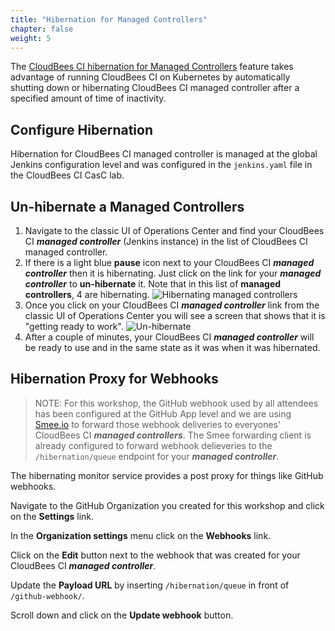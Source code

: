 ```yaml
---
title: "Hibernation for Managed Controllers"
chapter: false
weight: 5
---
```


The [CloudBees CI hibernation for Managed Controllers](https://docs.cloudbees.com/docs/cloudbees-core/latest/cloud-admin-guide/managing-masters#_hibernation_in_managed_masters) feature takes advantage of running CloudBees CI on Kubernetes by automatically shutting down or hibernating CloudBees CI managed controller after a specified amount of time of inactivity.

## Configure Hibernation
Hibernation for CloudBees CI managed controller is managed at the global Jenkins configuration level and was configured in the `jenkins.yaml` file in the CloudBees CI CasC lab.

## Un-hibernate a Managed Controllers

1. Navigate to the classic UI of Operations Center and find your CloudBees CI ***managed controller*** (Jenkins instance) in the list of CloudBees CI managed controller. 
2. If there is a light blue **pause** icon next to your CloudBees CI ***managed controller*** then it is hibernating. Just click on the link for your ***managed controller*** to **un-hibernate** it. Note that in this list of **managed controllers**, 4 are hibernating. ![Hibernating managed controllers](hibernating-controllers.png?width=50pc)
3. Once you click on your CloudBees CI ***managed controller*** link from the classic UI of Operations Center you will see a screen that shows that it is "getting ready to work". ![Un-hibernate](unhibernate.png?width=50pc)
4. After a couple of minutes, your CloudBees CI ***managed controller*** will be ready to use and in the same state as it was when it was hibernated.

## Hibernation Proxy for Webhooks

>NOTE: For this workshop, the GitHub webhook used by all attendees has been configured at the GitHub App level and we are using [Smee.io](https://smee.io/) to forward those webhook deliveries to everyones' CloudBees CI ***managed controllers***. The Smee forwarding client is already configured to forward webhook delieveries to the `/hibernation/queue` endpoint for your ***managed controller***.

The hibernating monitor service provides a post proxy for things like GitHub webhooks.

Navigate to the GitHub Organization you created for this workshop and click on the **Settings** link. 

In the **Organization settings** menu click on the **Webhooks** link. 

Click on the **Edit** button next to the webhook that was created for your CloudBees CI ***managed controller***.

Update the **Payload URL** by inserting `/hibernation/queue` in front of `/github-webhook/`.

Scroll down and click on the **Update webhook** button.
